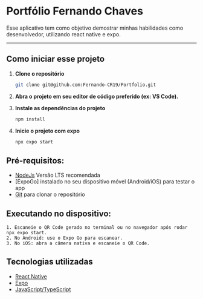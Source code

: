 # Portfólio Fernando Chaves

Esse aplicativo tem como objetivo demostrar minhas habilidades como desenvolvedor, utilizando react native e expo.

---

## Como iniciar esse projeto

1. **Clone o repositório**

   ```bash
   git clone git@github.com:Fernando-CR19/Portfolio.git

   ```

2. **Abra o projeto em seu editor de código preferido (ex: VS Code).**

3. **Instale as dependências do projeto**

   ```bash
   npm install

   ```

4. **Inicie o projeto com expo**

   ```bash
   npx expo start

   ```

## Pré-requisitos:

- [NodeJs](https://nodejs.org/pt) Versão LTS recomendada
- [ExpoGo] instalado no seu dispositivo móvel (Android/iOS) para testar o app
- [Git](https://git-scm.com/downloads) para clonar o repositório

## Executando no dispositivo:

    1. Escaneie o QR Code gerado no terminal ou no navegador após rodar npx expo start.
    2. No Android: use o Expo Go para escanear.
    3. No iOS: abra a câmera nativa e escaneie o QR Code.

## Tecnologias utilizadas

- [React Native](https://reactnative.dev/)
- [Expo](https://expo.dev/)
- [JavaScript/TypeScript](https://www.typescriptlang.org/)
